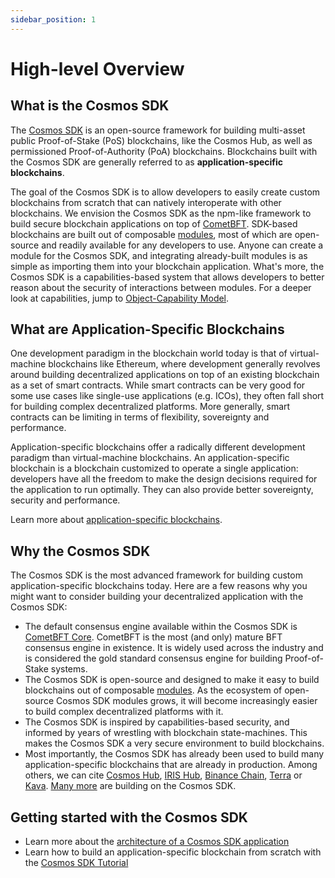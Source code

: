 ```yaml
---
sidebar_position: 1
---
```


# High-level Overview

## What is the Cosmos SDK

The [Cosmos SDK](https://github.com/cosmos/cosmos-sdk) is an open-source framework for building multi-asset public Proof-of-Stake (PoS) <df value="blockchain">blockchains</df>, like the Cosmos Hub, as well as permissioned Proof-of-Authority (PoA) blockchains. Blockchains built with the Cosmos SDK are generally referred to as **application-specific blockchains**.

The goal of the Cosmos SDK is to allow developers to easily create custom blockchains from scratch that can natively interoperate with other blockchains. We envision the Cosmos SDK as the npm-like framework to build secure blockchain applications on top of [CometBFT](https://github.com/cometbft/tendermint). SDK-based blockchains are built out of composable [modules](../building-modules/01-intro.md), most of which are open-source and readily available for any developers to use. Anyone can create a module for the Cosmos SDK, and integrating already-built modules is as simple as importing them into your blockchain application. What's more, the Cosmos SDK is a capabilities-based system that allows developers to better reason about the security of interactions between modules. For a deeper look at capabilities, jump to [Object-Capability Model](../core/10-ocap.md).

## What are Application-Specific Blockchains

One development paradigm in the blockchain world today is that of virtual-machine blockchains like Ethereum, where development generally revolves around building decentralized applications on top of an existing blockchain as a set of smart contracts. While smart contracts can be very good for some use cases like single-use applications (e.g. ICOs), they often fall short for building complex decentralized platforms. More generally, smart contracts can be limiting in terms of flexibility, sovereignty and performance.

Application-specific blockchains offer a radically different development paradigm than virtual-machine blockchains. An application-specific blockchain is a blockchain customized to operate a single application: developers have all the freedom to make the design decisions required for the application to run optimally. They can also provide better sovereignty, security and performance.

Learn more about [application-specific blockchains](./01-why-app-specific.md).

## Why the Cosmos SDK

The Cosmos SDK is the most advanced framework for building custom application-specific blockchains today. Here are a few reasons why you might want to consider building your decentralized application with the Cosmos SDK:

* The default consensus engine available within the Cosmos SDK is [CometBFT Core](https://github.com/cometbft/cometbft). CometBFT is the most (and only) mature BFT consensus engine in existence. It is widely used across the industry and is considered the gold standard consensus engine for building Proof-of-Stake systems.
* The Cosmos SDK is open-source and designed to make it easy to build blockchains out of composable [modules](../modules). As the ecosystem of open-source Cosmos SDK modules grows, it will become increasingly easier to build complex decentralized platforms with it.
* The Cosmos SDK is inspired by capabilities-based security, and informed by years of wrestling with blockchain state-machines. This makes the Cosmos SDK a very secure environment to build blockchains.
* Most importantly, the Cosmos SDK has already been used to build many application-specific blockchains that are already in production. Among others, we can cite [Cosmos Hub](https://hub.cosmos.network), [IRIS Hub](https://irisnet.org), [Binance Chain](https://docs.binance.org/), [Terra](https://terra.money/) or [Kava](https://www.kava.io/). [Many more](https://cosmos.network/ecosystem) are building on the Cosmos SDK.

## Getting started with the Cosmos SDK

* Learn more about the [architecture of a Cosmos SDK application](./02-sdk-app-architecture.md)
* Learn how to build an application-specific blockchain from scratch with the [Cosmos SDK Tutorial](https://cosmos.network/docs/tutorial)
